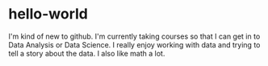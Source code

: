 # hello-world

I'm kind of new to github. I'm currently taking courses so that I can get in to Data Analysis or Data Science.
I really enjoy working with data and trying to tell a story about the data. I also like math a lot.
